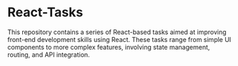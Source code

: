 # React-Tasks
This repository contains a series of React-based tasks aimed at improving front-end development skills using React. These tasks range from simple UI components to more complex features, involving state management, routing, and API integration.
